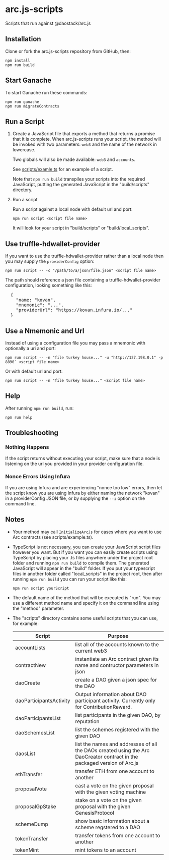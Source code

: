# arc.js-scripts
Scripts that run against @daostack/arc.js

## Installation

Clone or fork the arc.js-scripts repository from GitHub, then:

```
npm install
npm run build
```

## Start Ganache

To start Ganache run these commands:

```
npm run ganache
npm run migrateContracts
```

## Run a Script

1. Create a JavaScript file that exports a method that returns a promise that it is complete.
 When arc.js-scripts runs your script, the method will be invoked with two parameters: `web3` and the name of the network in lowercase.
 
    Two globals will also be made available: `web3` and `accounts`.
 
    See [scripts/examle.ts](https://github.com/dkent600/arc.js-scripts/blob/master/scripts/example.ts) for an example of a script.
    
    Note that `npm run build` transpiles your scripts into the required JavaScript, putting the generated JavaScript in the "build/scripts" directory.
    
2. Run a script

    Run a script against a local node with default url and port:

    ```
    npm run script <script file name>
    ```

    It will look for your script in "build/scripts" or "build/local_scripts".

## Use truffle-hdwallet-provider

  If you want to use the truffle-hdwallet-provider rather than a local node then you may supply the `providerConfig` option:

  ```
  npm run script -- -c "/path/to/a/json/file.json" <script file name>
  ```

  The path should reference a json file containing a truffle-hdwallet-provider configuration, looking something like this:

  <pre>
  {
    "name: "kovan",
    "mnemonic": "...",
    "providerUrl": "https://kovan.infura.io/..."
  }</pre>

  ## Use a Nmemonic and Url
  
  Instead of using a configuration file you may pass a mnemonic with optionally a uri and port:

  ```
  npm run script -- -n "file turkey house..." -u "http://127.198.0.1" -p 8890` <script file name>
  ```

  Or with default url and port:

  ```
  npm run script -- -n "file turkey house..." <script file name>
  ```

## Help

After running `npm run build`, run:

```
npm run help
```

## Troubleshooting

### Nothing Happens

If the script returns without executing your script, make sure that a node is listening on the url you
provided in your provider configuration file.

### Nonce Errors Using Infura

If you are using Infura and are experiencing "nonce too low" errors, then let the script know you are using Infura by either naming the network "kovan" in a providerConfig JSON file, or by supplying the `--i` option on the command line.


## Notes

* Your method may call `InitializeArcJs` for cases where you want to use Arc contracts (see scripts/example.ts).

* TypeScript is not necessary, you can create your JavaScript script files however you want.  But if you want you can easily create scripts using TypeScript by placing your .ts files anywhere under the project root  folder and running `npm run build` to compile them.  The generated JavaScript will appear in the "build" folder.  If you put your typescript files in another folder called "local_scripts" in the project root, then after running `npm run build` you can run your script like this:

    ```
    npm run script yourScript
    ```

* The default name of the method that will be executed is "run".  You may use a different method name and specify it on the command line using the "method"  parameter.

* The "scripts" directory contains some useful scripts that you can use, for example:

    Script | Purpose
    ---------|----------
    accountLists | list all of the accounts known to the current web3
    contractNew | instantiate an Arc contract given its name and contructor parameters in json
    daoCreate | create a DAO given a json spec for the DAO
    daoParticipantsActivity | Output information about DAO participant activity.  Currently only for ContributionReward.
    daoParticipantsList | list participants in the given DAO, by reputation
    daoSchemesList | list the schemes registered with the given DAO
    daosList | list the names and addresses of all the DAOs created using the Arc DaoCreator contract in the packaged version of Arc.js
    ethTransfer | transfer ETH from one account to another
    proposalVote | cast a vote on the given proposal with the given voting machine
    proposalGpStake | stake on a vote on the given proposal with the given GenesisProtocol
    schemeDump | show basic information about a scheme regstered to a DAO
    tokenTransfer | transfer tokens from one account to another
    tokenMint | mint tokens to an account
